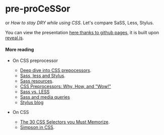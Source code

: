 # pre-proCeSSor 

or *How to stay DRY while using CSS*. Let's compare SaSS, Less, Stylus. 

You can view the presentation [here thanks to github pages](), it is built upon [reveal.js](http://lab.hakim.se/reveal-js/).

#### More reading
* On CSS preprocessor

	- [Deep dive into CSS prepocessors](http://verekia.com/slides/css-preprocessors).
	- [Sass, less and Stylus](http://www.slideshare.net/patricka1/css-preprocessors-sass-less-and-stylus).
	- [Sass resources](http://mashable.com/2013/06/11/sass-compass-tools/).
	- [CSS Preprocessors: Why, How, and "Wow!"](http://slides.andymantell.com/digpen-v-css-preprocessors-why-how-and-wow)
	- [Sass vs. LESS](http://css-tricks.com/sass-vs-less/)
	- [Sass and media queries](http://thesassway.com/intermediate/responsive-web-design-part-2)
	- [Stylus blog](http://bengourley.co.uk/using-stylus)

* On CSS
	- [The 30 CSS Selectors you Must Memorize](http://net.tutsplus.com/tutorials/html-css-techniques/the-30-css-selectors-you-must-memorize/).
	- [Simpson in CSS](http://www.chrispattle.com/blog/simpsons-in-css/).